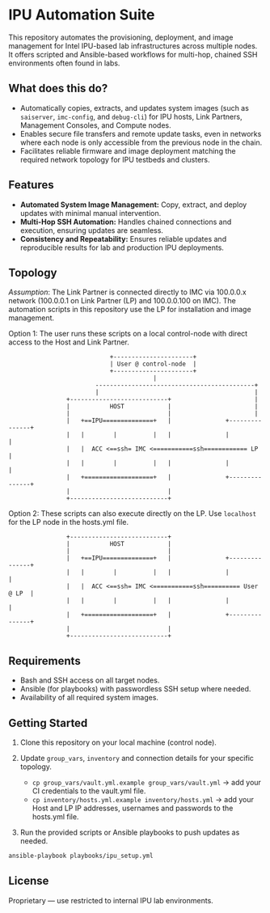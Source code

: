 # IPU Automation Suite

This repository automates the provisioning, deployment, and image management for Intel IPU-based lab infrastructures across multiple nodes. It offers scripted and Ansible-based workflows for multi-hop, chained SSH environments often found in labs.

## What does this do?

- Automatically copies, extracts, and updates system images (such as `saiserver`, `imc-config`, and `debug-cli`) for IPU hosts, Link Partners, Management Consoles, and Compute nodes.
- Enables secure file transfers and remote update tasks, even in networks where each node is only accessible from the previous node in the chain.
- Facilitates reliable firmware and image deployment matching the required network topology for IPU testbeds and clusters.


## Features

- **Automated System Image Management:** Copy, extract, and deploy updates with minimal manual intervention.
- **Multi-Hop SSH Automation:** Handles chained connections and execution, ensuring updates are seamless.
- **Consistency and Repeatability:** Ensures reliable updates and reproducible results for lab and production IPU deployments.


## Topology

*Assumption*: The Link Partner is connected directly to IMC via 100.0.0.x network (100.0.0.1 on Link Partner (LP) and 100.0.0.100 on IMC). The automation scripts in this repository use the LP for installation and image management.

Option 1: The user runs these scripts on a local control-node with direct access to the Host and Link Partner.

```text
                            +----------------------+
                            | User @ control-node  |
                            +----------------------+
                                        |
                        --------------------------------------------+
                        |                                           |
                +---------------------------+                       |
                |           HOST            |                       |
                |                           |                       |
                |   +==IPU==============+   |               +---------------+
                |   |        |          |   |               |               |
                |   |  ACC <==ssh= IMC <===========ssh============ LP       |
                |   |        |          |   |               |               |
                |   +===================+   |               +---------------+
                |                           |
                +---------------------------+
```

Option 2: These scripts can also execute directly on the LP. Use `localhost` for the LP node in the hosts.yml file.

```text
                +---------------------------+                       
                |           HOST            |                       
                |                           |                       
                |   +==IPU==============+   |               +---------------+
                |   |        |          |   |               |               |
                |   |  ACC <==ssh= IMC <===========ssh========== User @ LP  |
                |   |        |          |   |               |               |
                |   +===================+   |               +---------------+
                |                           |
                +---------------------------+
```

## Requirements

- Bash and SSH access on all target nodes.
- Ansible (for playbooks) with passwordless SSH setup where needed.
- Availability of all required system images.

## Getting Started

1. Clone this repository on your local machine (control node).
2. Update `group_vars`, `inventory` and connection details for your specific topology.

    - `cp group_vars/vault.yml.example group_vars/vault.yml` -> add your CI credentials to the vault.yml file.
    - `cp inventory/hosts.yml.example inventory/hosts.yml` -> add your Host and LP IP addresses, usernames and passwords to the hosts.yml file.

3. Run the provided scripts or Ansible playbooks to push updates as needed.
```bash
ansible-playbook playbooks/ipu_setup.yml
```

## License

Proprietary — use restricted to internal IPU lab environments.
